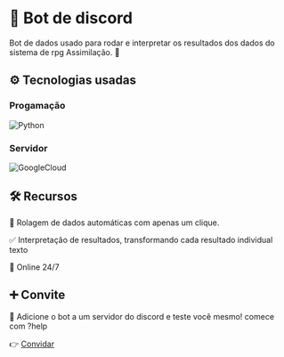 # 🤖 Bot de discord
Bot de dados usado para rodar e interpretar os resultados dos dados do sistema de rpg Assimilação. 🐞
## ⚙️ Tecnologias usadas
### Progamação

![Python](https://img.shields.io/badge/Python-3776AB?style=for-the-badge&logo=python&logoColor=white)

### Servidor

![GoogleCloud](https://img.shields.io/badge/Google%20Cloud-4285F4?&style=plastic&logo=Google%20Cloud&logoColor=white)

## 🛠️ Recursos
🎲 Rolagem de dados automáticas com apenas um clique.

✅ Interpretação de resultados, transformando cada resultado individual texto    
    
🛜​ Online 24/7

## ➕​ Convite
🤖 Adicione o bot a um servidor do discord e teste você mesmo! comece com ?help

👉 [Convidar](https://discord.com/oauth2/authorize?client_id=1326207652727881829&permissions=549755841600&response_type=code&redirect_uri=https%3A%2F%2Fdiscord.com%2Foauth2%2Fauthorize%3Fclient_id%3D1326207652727881829&integration_type=0&scope=messages.read+bot)
